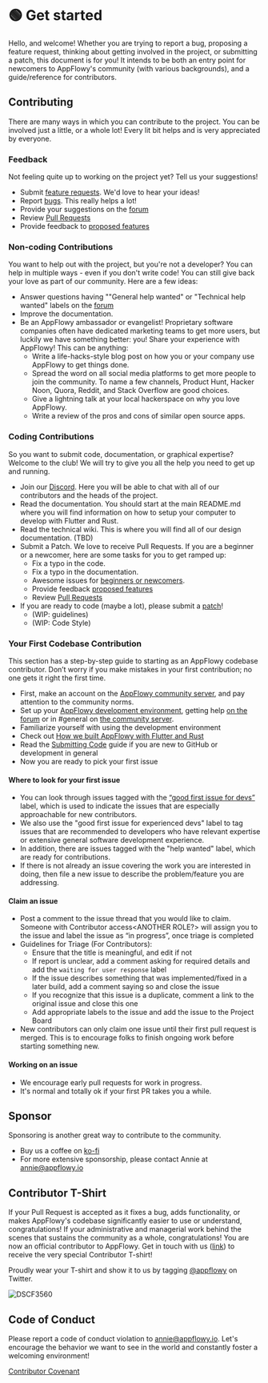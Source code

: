 # 🟢 Get started

Hello, and welcome! Whether you are trying to report a bug, proposing a feature request, thinking about getting involved in the project, or submitting a patch, this document is for you! It intends to be both an entry point for newcomers to AppFlowy's community (with various backgrounds), and a guide/reference for contributors.

## Contributing

There are many ways in which you can contribute to the project. You can be involved just a little, or a whole lot! Every lit bit helps and is very appreciated by everyone.

### Feedback

Not feeling quite up to working on the project yet? Tell us your suggestions!

* Submit [feature requests](https://github.com/AppFlowy-IO/appflowy/issues). We'd love to hear your ideas!
* Report [bugs](https://github.com/AppFlowy-IO/appflowy/issues). This really helps a lot!
* Provide your suggestions on the [forum](https://github.com/AppFlowy-IO/appflowy/discussions)
* Review [Pull Requests](https://github.com/AppFlowy-IO/appflowy/pulls)
* Provide feedback to [proposed features](https://github.com/AppFlowy-IO/appflowy/issues)

### Non-coding Contributions

You want to help out with the project, but you're not a developer? You can help in multiple ways - even if you don't write code! You can still give back your love as part of our community. Here are a few ideas:

* Answer questions having ""General help wanted" or "Technical help wanted" labels on the [forum](https://github.com/AppFlowy-IO/appflowy/discussions)
* Improve the documentation.
* Be an AppFlowy ambassador or evangelist! Proprietary software companies often have dedicated marketing teams to get more users, but luckily we have something better: you! Share your experience with AppFlowy! This can be anything:
  * Write a life-hacks-style blog post on how you or your company use AppFlowy to get things done.
  * Spread the word on all social media platforms to get more people to join the community. To name a few channels, Product Hunt, Hacker Noon, Quora, Reddit, and Stack Overflow are good choices.
  * Give a lightning talk at your local hackerspace on why you love AppFlowy.
  * Write a review of the pros and cons of similar open source apps.

### Coding Contributions

So you want to submit code, documentation, or graphical expertise? Welcome to the club! We will try to give you all the help you need to get up and running.

* Join our [Discord](https://discord.com/invite/9Q2xaN37tV). Here you will be able to chat with all of our contributors and the heads of the project.
* Read the documentation. You should start at the main README.md where you will find information on how to setup your computer to develop with Flutter and Rust.
* Read the technical wiki. This is where you will find all of our design documentation. (TBD)
* Submit a Patch. We love to receive Pull Requests. If you are a beginner or a newcomer, here are some tasks for you to get ramped up:
  * Fix a typo in the code.
  * Fix a typo in the documentation.
  * Awesome issues for [beginners or newcomers](https://github.com/AppFlowy-IO/appflowy/issues?q=is%3Aissue+is%3Aopen+label%3A%22good+first+issue+for+devs%22).
  * Provide feedback [proposed features](https://github.com/AppFlowy-IO/appflowy/issues)
  * Review [Pull Requests](https://github.com/AppFlowy-IO/appflowy/pulls)
* If you are ready to code (maybe a lot), please submit a [patch](https://github.com/AppFlowy-IO/appflowy/pulls)!
  * (WIP: guidelines)
  * (WIP: Code Style)

### Your First Codebase Contribution

This section has a step-by-step guide to starting as an AppFlowy codebase contributor. Don’t worry if you make mistakes in your first contribution; no one gets it right the first time.

* First, make an account on the [AppFlowy community server](https://discord.gg/9Q2xaN37tV), and pay attention to the community norms.
* Set up your [AppFlowy development environment](software-contributions/environment-setup/), getting help [on the forum](https://github.com/AppFlowy-IO/appflowy/discussions) or in #general on [the community server](https://discord.gg/9Q2xaN37tV).
* Familiarize yourself with using the development environment
* Check out [How we built AppFlowy with Flutter and Rust](https://blog-appflowy.ghost.io/tech-design-flutter-rust/)
* Read the [Submitting Code](software-contributions/submitting-code/) guide if you are new to GitHub or development in general
* Now you are ready to pick your first issue

#### Where to look for your first issue

* You can look through issues tagged with the [“good first issue for devs”](https://github.com/AppFlowy-IO/AppFlowy/issues?q=is%3Aissue+is%3Aopen+label%3A%22good+first+issue+for+devs%22) label, which is used to indicate the issues that are especially approachable for new contributors.&#x20;
* We also use the "good first issue for experienced devs" label to tag issues that are recommended to developers who have relevant expertise or extensive general software development experience.
* In addition, there are issues tagged with the "help wanted" label, which are ready for contributions.
* If there is not already an issue covering the work you are interested in doing, then file a new issue to describe the problem/feature you are addressing.

#### Claim an issue

* Post a comment to the issue thread that you would like to claim. Someone with Contributor access\<ANOTHER ROLE?> will assign you to the issue and label the issue as “in progress”, once triage is completed
* Guidelines for Triage (For Contributors):
  * Ensure that the title is meaningful, and edit if not
  * If report is unclear, add a comment asking for required details and add the `waiting for user response` label
  * If the issue describes something that was implemented/fixed in a later build, add a comment saying so and close the issue
  * If you recognize that this issue is a duplicate, comment a link to the original issue and close this one
  * Add appropriate labels to the issue and add the issue to the Project Board
* New contributors can only claim one issue until their first pull request is merged. This is to encourage folks to finish ongoing work before starting something new.&#x20;

#### Working on an issue

* We encourage early pull requests for work in progress.&#x20;
* It's normal and totally ok if your first PR takes you a while.&#x20;

## Sponsor

Sponsoring is another great way to contribute to the community.

* Buy us a coffee on [ko-fi](https://ko-fi.com/appflowy)
* For more extensive sponsorship, please contact Annie at [annie@appflowy.io](mailto:annie@appflowy.io)

## Contributor T-Shirt

If your Pull Request is accepted as it fixes a bug, adds functionality, or makes AppFlowy's codebase significantly easier to use or understand, congratulations! If your administrative and managerial work behind the scenes that sustains the community as a whole, congratulations! You are now an official contributor to AppFlowy. Get in touch with us ([link](https://tally.so/r/mKP5z3)) to receive the very special Contributor T-shirt!

Proudly wear your T-shirt and show it to us by tagging [@appflowy](https://twitter.com/appflowy) on Twitter.

![DSCF3560](https://user-images.githubusercontent.com/12026239/186107764-5b5dcd21-f5a8-4b40-8ed5-9fa271fe6425.jpg)


## Code of Conduct

Please report a code of conduct violation to [annie@appflowy.io](mailto:annie@appflowy.io). Let's encourage the behavior we want to see in the world and constantly foster a welcoming environment!

[Contributor Covenant](https://www.contributor-covenant.org/version/2/0/code\_of\_conduct/)
